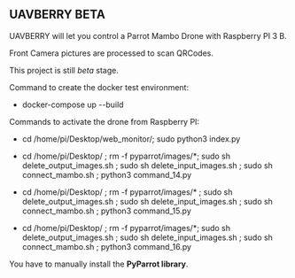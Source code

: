 ## UAVBERRY BETA

UAVBERRY will let you control a Parrot Mambo Drone with Raspberry PI 3 B.

Front Camera pictures are processed to scan QRCodes.

This project is still *beta* stage.

Command to create the docker test environment:
* docker-compose up --build

Commands to activate the drone from Raspberry PI:

* cd /home/pi/Desktop/web_monitor/; sudo python3 index.py

* cd /home/pi/Desktop/ ; rm -f pyparrot/images/*; sudo sh delete_output_images.sh ; sudo sh delete_input_images.sh ; sudo sh connect_mambo.sh ; python3 command_14.py

* cd /home/pi/Desktop/ ; rm -f pyparrot/images/* ; sudo sh delete_output_images.sh ; sudo sh delete_input_images.sh ; sudo sh connect_mambo.sh ; python3 command_15.py
* cd /home/pi/Desktop/ ; rm -f pyparrot/images/*; sudo sh delete_output_images.sh ; sudo sh delete_input_images.sh ; sudo sh connect_mambo.sh ; python3 command_16.py

You have to manually install the **PyParrot library**.
